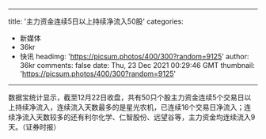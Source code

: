 
---
title: '主力资金连续5日以上持续净流入50股'
categories: 
 - 新媒体
 - 36kr
 - 快讯
headimg: 'https://picsum.photos/400/300?random=9125'
author: 36kr
comments: false
date: Thu, 23 Dec 2021 00:29:46 GMT
thumbnail: 'https://picsum.photos/400/300?random=9125'
---

<div>   
数据宝统计显示，截至12月22日收盘，共有50只个股主力资金连续5个交易日以上持续净流入，连续流入天数最多的是星光农机，已连续16个交易日净流入；连续净流入天数较多的还有利尔化学、仁智股份、远望谷等，主力资金均连续流入9天。（证券时报）  
</div>
            